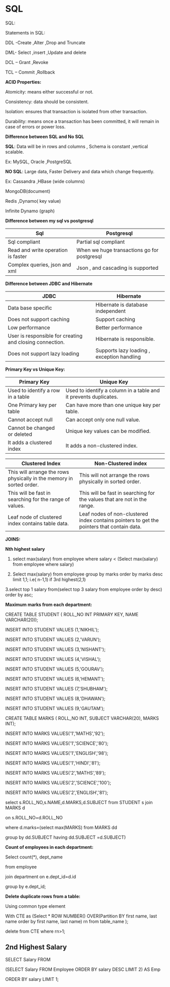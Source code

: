 # SQL

SQL:

Statements in SQL:

DDL -Create ,Alter ,Drop and Truncate

DML- Select ,insert ,Update and delete

DCL – Grant ,Revoke

TCL – Commit ,Rollback

**ACID Properties:**

Atomicity: means either successful or not.

Consistency: data should be consistent.

Isolation: ensures that transaction is isolated from other transaction.

Durability: means once a transaction has been committed, it will remain in case of errors or power loss.

**Difference between SQL and No SQL**

**SQL**: Data will be in rows and columns , Schema is constant ,vertical scalable.

Ex: MySQL, Oracle ,PostgreSQL

**NO SQL**: Large data, Faster Delivery and data which change frequently.

Ex: Cassandra ,HBase (wide columns)

MongoDB(document)

Redis ,Dynamo( key value)

Infinite Dynamo (graph)

**Difference between my sql vs postgresql**

| Sql | Postgresql |
| --- | --- |
| Sql compliant | Partial sql compliant |
| Read and write operation is faster | When we huge transactions go for postgresql |
| Complex queries, json and xml | Json , and cascading is supported |

**Difference between JDBC and Hibernate**

| JDBC | Hibernate |
| --- | --- |
| Data base specific | Hibernate is database independent |
| Does not support caching | Support caching |
| Low performance | Better performance |
| User is responsible for creating and closing connection. | Hibernate is responsible. |
| Does not support lazy loading | Supports lazy loading , exception handling |

**Primary Key vs Unique Key:**

| Primary Key | Unique Key |
| --- | --- |
| Used to identify a row in a table | Used to identify a column in a table and it prevents duplicates. |
| One Primary key per table | Can have more than one unique key per table. |
| Cannot accept null | Can accept only one null value. |
| Cannot be changed or deleted | Unique key values can be modified. |
| It adds a clustered index | It adds a non-clustered index. |

| Clustered Index | Non-Clustered index |
| --- | --- |
| This will arrange the rows physically in the memory in sorted order. | This will not arrange the rows physically in sorted order. |
| This will be fast in searching for the range of values. | This will be fast in searching for the values that are not in the range. |
| Leaf node of clustered index contains table data. | Leaf nodes of non-clustered index contains pointers to get the pointers that contain data. |

**JOINS:**

**Nth highest salary**

1. select max(salary) from employee where salary < (Select max(salary) from employee where salary)

2. Select max(salary) from employee group by marks order by marks desc limit 1,1; i.e( n-1,1) if 3rd highest(2,1)

3.select top 1 salary from(select top 3 salary from employee order by desc) order by asc;

**Maximum marks from each department:**

CREATE TABLE STUDENT ( ROLL_NO INT PRIMARY KEY, NAME VARCHAR(20));

INSERT INTO STUDENT VALUES (1,'NIKHIL');

INSERT INTO STUDENT VALUES (2,'VARUN');

INSERT INTO STUDENT VALUES (3,'NISHANT');

INSERT INTO STUDENT VALUES (4,'VISHAL');

INSERT INTO STUDENT VALUES (5,'GOURAV');

INSERT INTO STUDENT VALUES (6,'HEMANT');

INSERT INTO STUDENT VALUES (7,'SHUBHAM');

INSERT INTO STUDENT VALUES (8,'DHAWAN');

INSERT INTO STUDENT VALUES (9,'GAUTAM');

CREATE TABLE MARKS ( ROLL_NO INT, SUBJECT VARCHAR(20), MARKS INT);

INSERT INTO MARKS VALUES('1','MATHS','92');

INSERT INTO MARKS VALUES('1','SCIENCE','80');

INSERT INTO MARKS VALUES('1','ENGLISH','98');

INSERT INTO MARKS VALUES('1','HINDI','81');

INSERT INTO MARKS VALUES('2','MATHS','89');

INSERT INTO MARKS VALUES('2','SCIENCE','100');

INSERT INTO MARKS VALUES('2','ENGLISH','81');

select s.ROLL_NO,s.NAME,d.MARKS,d.SUBJECT from STUDENT s join MARKS d

on s.ROLL_NO=d.ROLL_NO

where d.marks=(select max(MARKS) from MARKS dd

group by dd.SUBJECT having dd.SUBJECT =d.SUBJECT)

**Count of employees in each department:**

Select count(*), dept_name

from employee

join department on e.dept_id=d.id

group by e.dept_id;

**Delete duplicate rows from a table:**

Using common type element

With CTE as (Select * ROW NUMBER() OVER(Partition BY first name, last name order by first name, last name) rn from table_name );

delete from CTE where rn>1;


## 2nd Highest Salary

SELECT Salary FROM

(SELECT Salary FROM Employee ORDER BY salary DESC LIMIT 2) AS Emp

ORDER BY salary LIMIT 1;
